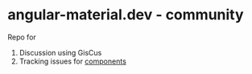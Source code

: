 # angular-material.dev - community

Repo for

1. Discussion using GisCus
2. Tracking issues for [components](https://angular-material.dev/components)
